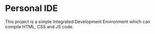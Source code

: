 # Personal IDE

This project is a simple Integrated Development Environment which can compile HTML, CSS and JS code.

